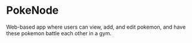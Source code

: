 # PokeNode

Web-based app where users can view, add, and edit pokemon, and have these pokemon battle each other in a gym. 
